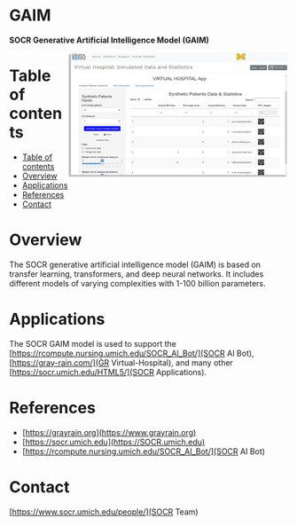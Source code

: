 # GAIM
**SOCR Generative Artificial Intelligence Model (GAIM)**

<a href="https://GAIM.world"><img align="right" width="400" src="https://raw.githubusercontent.com/SOCR/GrayRain/master/html/GrayRain_VH_Snap.png"></a>

Table of contents
=================

<!--ts-->
   * [Table of contents](#table-of-contents)
   * [Overview](#overview)
   * [Applications](#applications)
   * [References](#references)
   * [Contact](#contact)
<!--te-->


Overview
========

The SOCR generative artificial intelligence model (GAIM) is based on transfer learning, transformers, and deep neural networks. It includes different
models of varying complexities with 1-100 billion parameters.


Applications
============

The SOCR GAIM model is used to support the [https://rcompute.nursing.umich.edu/SOCR_AI_Bot/](SOCR AI Bot), [https://gray-rain.com/](GR Virtual-Hospital), and many other
[https://socr.umich.edu/HTML5/](SOCR Applications).


References
==========

* [https://grayrain.org](https://www.grayrain.org)
* [https://socr.umich.edu](https://SOCR.umich.edu)
* [https://rcompute.nursing.umich.edu/SOCR_AI_Bot/](SOCR AI Bot)

<!-- http://www.gray-rain.com
				http://www.gray-rain.org
				http://www.grayrain.org
				http://www.grayrain.net
-->

Contact
=======

[https://www.socr.umich.edu/people/](SOCR Team)
